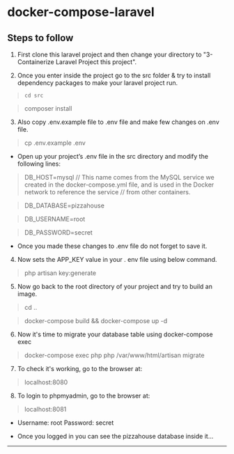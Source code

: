 # docker-compose-laravel

## Steps to follow

1. First clone this laravel project and then change your directory to "3-Containerize Laravel Project this project".

2. Once you enter inside the project go to the src folder & try to install dependency packages to make your laravel project run.
> `cd src`

> composer install

3. Also copy .env.example file to .env file and make few changes on .env file.
> cp .env.example .env

- Open up your project’s .env file in the src directory and modify the following lines:

> DB_HOST=mysql   // This name comes from the MySQL service we created in the docker-compose.yml file, and is used in the Docker network to reference the service                     // from other containers.

> DB_DATABASE=pizzahouse

> DB_USERNAME=root

> DB_PASSWORD=secret

- Once you made these changes to .env file do not forget to save it.

4. Now sets the APP_KEY value in your . env file using below command.
> php artisan key:generate 

5. Now go back to the root directory of your project and try to build an image.
> cd ..

> docker-compose build && docker-compose up -d

6. Now it's time to migrate your database table using docker-compose exec
> docker-compose exec php php /var/www/html/artisan migrate

7. To check it's working, go to the browser at:
> localhost:8080

8. To login to phpmyadmin, go to the browser at:
> localhost:8081

- Username: root
  Password: secret
  
- Once you logged in you can see the pizzahouse database inside it...

*************************************************************************************************************************************************************
